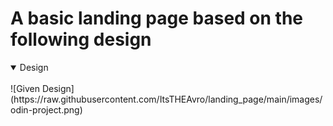 # A basic landing page based on the following design

<details open>
<summary>Design</summary>
<br/>
![Given Design](https://raw.githubusercontent.com/ItsTHEAvro/landing_page/main/images/odin-project.png)